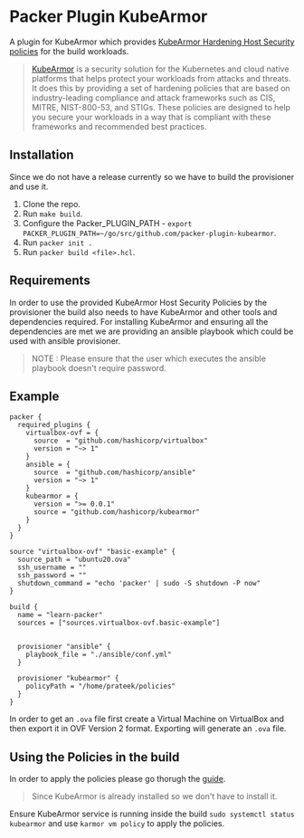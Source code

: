 # Packer Plugin KubeArmor

A plugin for KubeArmor which provides [KubeArmor Hardening Host Security policies](https://docs.kubearmor.io/kubearmor/use-cases/hardening_guide) for the build workloads.

> [KubeArmor](https://docs.kubearmor.io/kubearmor/) is a security solution for the Kubernetes and cloud native platforms that helps protect your workloads from attacks and threats. It does this by providing a set of hardening policies that are based on industry-leading compliance and attack frameworks such as CIS, MITRE, NIST-800-53, and STIGs. These policies are designed to help you secure your workloads in a way that is compliant with these frameworks and recommended best practices.

## Installation

Since we do not have a release currently so we have to build the provisioner and use it.
1. Clone the repo.
2. Run `make build`.
3. Configure the Packer_PLUGIN_PATH - `export PACKER_PLUGIN_PATH=~/go/src/github.com/packer-plugin-kubearmor`.
4. Run `packer init .`
5. Run `packer build <file>.hcl`.

## Requirements

In order to use the provided KubeArmor Host Security Policies by the provisioner the build also needs to have KubeArmor and other tools and dependencies required. For installing KubeArmor and ensuring all the dependencies are met we are providing an ansible playbook which could be used with ansible provisioner. 

> NOTE : Please ensure that the user which executes the ansible playbook doesn't require password.

## Example

```
packer {
  required_plugins {
    virtualbox-ovf = {
      source  = "github.com/hashicorp/virtualbox"
      version = "~> 1"
    }
    ansible = {
      source  = "github.com/hashicorp/ansible"
      version = "~> 1"
    }
    kubearmor = {
      version = ">= 0.0.1"
      source = "github.com/hashicorp/kubearmor"
    }
  }
}

source "virtualbox-ovf" "basic-example" {
  source_path = "ubuntu20.ova"
  ssh_username = ""
  ssh_password = ""
  shutdown_command = "echo 'packer' | sudo -S shutdown -P now"
}

build {
  name = "learn-packer"
  sources = ["sources.virtualbox-ovf.basic-example"]
  
 
  provisioner "ansible" {
    playbook_file = "./ansible/conf.yml"
  }

  provisioner "kubearmor" {
    policyPath = "/home/prateek/policies"
  }
}
```
In order to get an `.ova` file first create a Virtual Machine on VirtualBox and then export it in OVF Version 2 format. Exporting will generate an `.ova` file.
 
## Using the Policies in the build

In order to apply the policies please go thorugh the [guide](https://github.com/kubearmor/KubeArmor/blob/main/getting-started/kubearmor_vm.md). 
> Since KubeArmor is already installed so we don't have to install it.

Ensure KubeArmor service is running inside the build `sudo systemctl status kubearmor` and use `karmor vm policy` to apply the policies.

